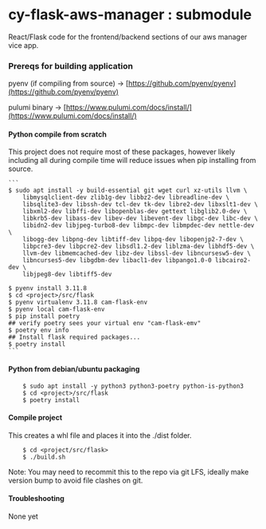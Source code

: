 # cy-flask-aws-manager : submodule
React/Flask code for the frontend/backend sections of our aws manager vice app.

### Prereqs for building application

pyenv (if compiling from source) -> [https://github.com/pyenv/pyenv](https://github.com/pyenv/pyenv)

pulumi binary -> [https://www.pulumi.com/docs/install/](https://www.pulumi.com/docs/install/)

#### Python compile from scratch

This project does not require most of these packages, however likely including
all during compile time will reduce issues when pip installing from source.

    ```
    $ sudo apt install -y build-essential git wget curl xz-utils llvm \
        libmysqlclient-dev zlib1g-dev libbz2-dev libreadline-dev \
        libsqlite3-dev libssh-dev tcl-dev tk-dev libre2-dev libxslt1-dev \
        libxml2-dev libffi-dev libopenblas-dev gettext libglib2.0-dev \
        libkrb5-dev libass-dev libev-dev libevent-dev libgc-dev libc-dev \
        libidn2-dev libjpeg-turbo8-dev libmpc-dev libmpdec-dev nettle-dev \
        libogg-dev libpng-dev libtiff-dev libpq-dev libopenjp2-7-dev \
        libpcre3-dev libpcre2-dev libsdl1.2-dev liblzma-dev libhdf5-dev \
        llvm-dev libmemcached-dev libz-dev libssl-dev libncursesw5-dev \
        libncurses5-dev libgdbm-dev libacl1-dev libpango1.0-0 libcairo2-dev \
        libjpeg8-dev libtiff5-dev

    $ pyenv install 3.11.8
    $ cd <project>/src/flask
    $ pyenv virtualenv 3.11.8 cam-flask-env
    $ pyenv local cam-flask-env
    $ pip install poetry
    ## verify poetry sees your virtual env "cam-flask-emv"
    $ poetry env info
    ## Install flask required packages...
    $ poetry install
    ```

#### Python from debian/ubuntu packaging

```
    $ sudo apt install -y python3 python3-poetry python-is-python3
    $ cd <project>/src/flask
    $ poetry install
```

#### Compile project

This creates a whl file and places it into the ./dist folder.
```
    $ cd <project/src/flask>
    $ ./build.sh
```

Note: You may need to recommit this to the repo via git LFS, ideally make version bump to avoid file clashes on git.

#### Troubleshooting

None yet